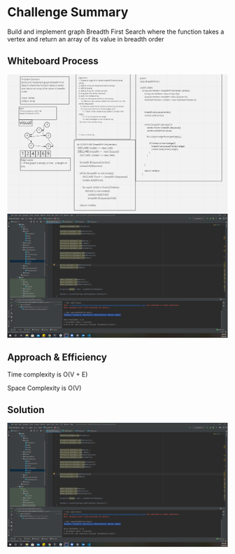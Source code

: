 # Challenge Summary

Build and implement graph Breadth First Search where the function takes a vertex and return an array of its value in breadth order

## Whiteboard Process

![BFS-Whiteboard](https://github.com/anassawalha95/data-structures-and-algorithms/blob/main/challenges/assests/breadth-first-graph-whiteboard.PNG)
![BFS-Whiteboard](https://github.com/anassawalha95/data-structures-and-algorithms/blob/main/challenges/assests/breadth-first-graph.PNG)

## Approach & Efficiency

Time complexity is O(V + E)

Space Complexity is O(V)

## Solution

![BFS-Whiteboard](https://github.com/anassawalha95/data-structures-and-algorithms/blob/main/challenges/assests/breadth-first-graph.PNG)

